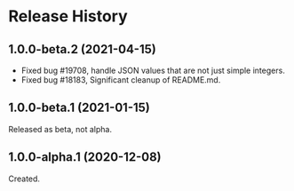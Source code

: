 # Release History

## 1.0.0-beta.2 (2021-04-15)

- Fixed bug #19708, handle JSON values that are not just simple integers.
- Fixed bug #18183, Significant cleanup of README.md.

## 1.0.0-beta.1 (2021-01-15)
Released as beta, not alpha.

## 1.0.0-alpha.1 (2020-12-08)

Created.

